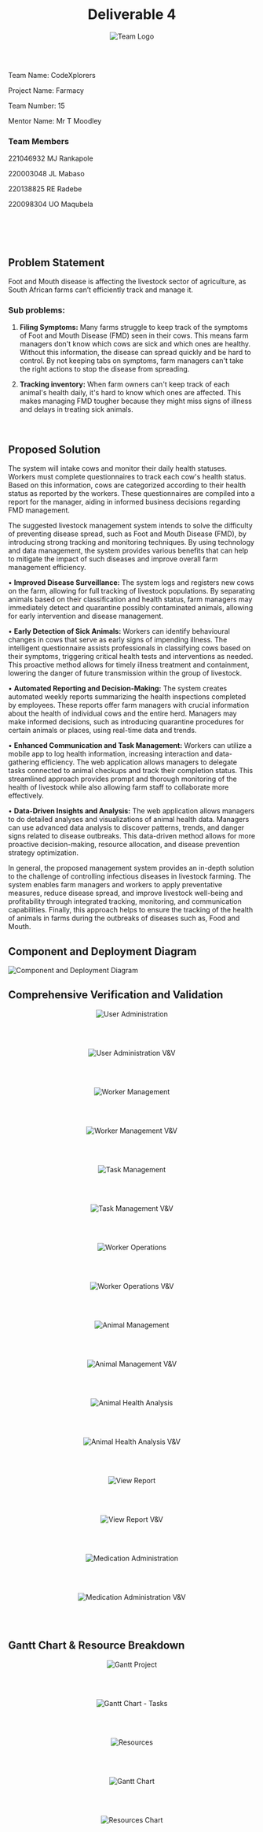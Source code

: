 <h1 align="center"> Deliverable 4 </h1>

<p align="center">
 <img src="https://github.com/IFMTYP2024/team15-Docs/blob/02/images/codeExplorers.png?raw=true" alt="Team Logo">
</p> <br> <br>

Team Name: CodeXplorers 

Project Name: Farmacy 

Team Number: 15 

Mentor Name: Mr T Moodley

### Team Members

221046932 MJ Rankapole

220003048 JL Mabaso

220138825 RE Radebe

220098304 UO Maqubela
<br> <br> <br> <br> <br>



## Problem Statement
Foot and Mouth disease is affecting the livestock sector of agriculture, as South African farms can’t efficiently track and manage it.
### Sub problems:

1. **Filing Symptoms:**
Many farms struggle to keep track of the symptoms of Foot and Mouth Disease (FMD) seen in their cows. This means farm managers don't know which cows are sick and which ones are healthy. Without this information, the disease can spread quickly and be hard to control. By not keeping tabs on symptoms, farm managers can't take the right actions to stop the disease from spreading.

2. **Tracking inventory:**
When farm owners can't keep track of each animal's health daily, it's hard to know which ones are affected. This makes managing FMD tougher because they might miss signs of illness and delays in treating sick animals.
<br>

## Proposed Solution
The system will intake cows and monitor their daily health statuses. Workers must complete questionnaires to track each cow's health status. Based on this information, cows are categorized according to their health status as reported by the workers. These questionnaires are compiled into a report for the manager, aiding in informed business decisions regarding FMD management.

The suggested livestock management system intends to solve the difficulty of preventing disease spread, such as Foot and Mouth Disease (FMD), by introducing strong tracking and monitoring techniques. By using technology and data management, the system provides various benefits that can help to mitigate the impact of such diseases and improve overall farm management efficiency.

• **Improved Disease Surveillance:** The system logs and registers new cows on the farm, allowing for full tracking of livestock populations. By separating animals based on their classification and health status, farm managers may immediately detect and quarantine possibly contaminated animals, allowing for early intervention and disease management. 

• **Early Detection of Sick Animals:** Workers can identify behavioural changes in cows that serve as early signs of impending illness. The intelligent questionnaire assists professionals in classifying cows based on their symptoms, triggering critical health tests and interventions as needed. This proactive method allows for timely illness treatment and containment, lowering the danger of future transmission within the group of livestock. 


• **Automated Reporting and Decision-Making:** The system creates automated weekly reports summarizing the health inspections completed by employees. These reports offer farm managers with crucial information about the health of individual cows and the entire herd. Managers may make informed decisions, such as introducing quarantine procedures for certain animals or places, using real-time data and trends.
 
• **Enhanced Communication and Task Management:** Workers can utilize a mobile app to log health information, increasing interaction and data-gathering efficiency. The web application allows managers to delegate tasks connected to animal checkups and track their completion status. This streamlined approach provides prompt and thorough monitoring of the health of livestock while also allowing farm staff to collaborate more effectively.

 • **Data-Driven Insights and Analysis:** The web application allows managers to do detailed analyses and visualizations of animal health data. Managers can use advanced data analysis to discover patterns, trends, and danger signs related to disease outbreaks. This data-driven method allows for more proactive decision-making, resource allocation, and disease prevention strategy optimization.

 In general, the proposed management system provides an in-depth solution to the challenge of controlling infectious diseases in livestock farming. The system enables farm managers and workers to apply preventative measures, reduce disease spread, and improve livestock well-being and profitability through integrated tracking, monitoring, and communication capabilities. Finally, this approach helps to ensure the tracking of the health of animals in farms during the outbreaks of diseases such as, Food and Mouth.
<br>
<h2>Component and Deployment Diagram</h2>
<img src="https://github.com/IFMTYP2024/team15-Docs/blob/04/images/Component.drawio%20(1).svg" alt="Component and Deployment Diagram">

<h2> Comprehensive Verification and Validation </h2>
<p align="center">
 <img src="https://github.com/IFMTYP2024/team15-Docs/blob/02/images/userAdmin.png" alt="User Administration">
</p> <br> <br>

<p align="center">
 <img src="https://github.com/IFMTYP2024/team15-Docs/blob/04/images/User-adminstration.svg" alt="User Administration V&V">
</p> <br> <br>

<p align="center">
 <img src="https://github.com/IFMTYP2024/team15-Docs/blob/02/images/workerManage.png" alt="Worker Management">
</p> <br> <br>	

<p align="center">
 <img src="https://github.com/IFMTYP2024/team15-Docs/blob/04/images/Worker-Management.svg" alt="Worker Management V&V">
</p> <br> <br>	

<p align="center">
 <img src="https://github.com/IFMTYP2024/team15-Docs/blob/02/images/taskManagement.png?raw=true" alt="Task Management">
</p> <br> <br>

<p align="center">
 <img src="https://github.com/IFMTYP2024/team15-Docs/blob/04/images/Task-Management.svg" alt="Task Management V&V">
</p> <br> <br>

<p align="center">
 <img src="https://github.com/IFMTYP2024/team15-Docs/blob/02/images/WorkerOperations.png" alt="Worker Operations">
</p> <br> <br>

<p align="center">
 <img src="https://github.com/IFMTYP2024/team15-Docs/blob/04/images/Worker-Operations.svg" alt="Worker Operations V&V">
</p> <br> <br>

<p align="center">
 <img src="https://github.com/IFMTYP2024/team15-Docs/blob/02/images/AnimalManagement.png?raw=true" alt="Animal Management">
</p> <br> <br>

<p align="center">
 <img src="https://github.com/IFMTYP2024/team15-Docs/blob/04/images/Animal-Management.svg" alt="Animal Management V&V">
</p> <br> <br>

<p align="center">
 <img src="https://github.com/IFMTYP2024/team15-Docs/blob/02/images/AnimalHealthAnalysis.png" alt="Animal Health Analysis">
</p> <br> <br>

<p align="center">
 <img src="https://github.com/IFMTYP2024/team15-Docs/blob/04/images/Animal-health-Analysis.svg" alt="Animal Health Analysis V&V">
</p> <br> <br>


<p align="center">
 <img src="https://github.com/IFMTYP2024/team15-Docs/blob/02/images/viewReport.png?raw=true" alt="View Report">
</p> <br> <br>

<p align="center">
 <img src="https://github.com/IFMTYP2024/team15-Docs/blob/04/images/View-Report.svg" alt="View Report V&V">
</p> <br> <br>

<p align="center">
 <img src="https://github.com/IFMTYP2024/team15-Docs/blob/02/images/MedicationAdmin.png" alt="Medication Administration">
</p> <br> <br>

<p align="center">
 <img src="https://github.com/IFMTYP2024/team15-Docs/blob/04/images/Medication-Administration.svg" alt="Medication Administration V&V">
</p> <br> <br>

<h2> Gantt Chart & Resource Breakdown </h2>

<p align="center">
 <img src="https://github.com/IFMTYP2024/team15-Docs/blob/04/images/1.svg?token=ARKDEQ5Y77HTX7EOOLISB4DGJEJQ2" alt="Gantt Project">
</p> <br> <br>

<p align="center">
 <img src="https://github.com/IFMTYP2024/team15-Docs/blob/04/images/2.svg?token=ARKDEQ54FCSZNBXUKURTSF3GJEJRU" alt="Gantt Chart - Tasks">
</p> <br> <br>

<p align="center">
 <img src="https://github.com/IFMTYP2024/team15-Docs/blob/04/images/3.svg?token=ARKDEQ2PK5RHLLD53ZTKMFLGJEJSE" alt="Resources">
</p> <br> <br>

<p align="center">
 <img src="https://github.com/IFMTYP2024/team15-Docs/blob/04/images/4.svg?token=ARKDEQ74JYKGYTY6JKUD3ZTGJEJSQ" alt="Gantt Chart">
</p> <br> <br>

<p align="center">
 <img src="https://github.com/IFMTYP2024/team15-Docs/blob/04/images/5.svg?token=ARKDEQ7LNPOH2TFK6L6UN3LGJEJS4" alt="Resources Chart">
</p> <br> <br>
